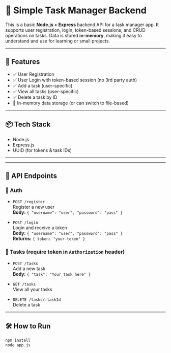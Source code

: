 # 📝 Simple Task Manager Backend

This is a basic **Node.js + Express** backend API for a task manager app. It supports user registration, login, token-based sessions, and CRUD operations on tasks. Data is stored **in-memory**, making it easy to understand and use for learning or small projects.

---

## 🚀 Features

- ✅ User Registration
- ✅ User Login with token-based session (no 3rd party auth)
- ✅ Add a task (user-specific)
- ✅ View all tasks (user-specific)
- ✅ Delete a task by ID
- 🧠 In-memory data storage (or can switch to file-based)

---

## 📦 Tech Stack

- Node.js
- Express.js
- UUID (for tokens & task IDs)

---


---

## 📌 API Endpoints

### 🔐 Auth

- `POST /register`  
  Register a new user  
  **Body:** `{ "username": "user", "password": "pass" }`

- `POST /login`  
  Login and receive a token  
  **Body:** `{ "username": "user", "password": "pass" }`  
  **Returns:** `{ token: "your-token" }`

### 🧾 Tasks (require token in `Authorization` header)

- `POST /tasks`  
  Add a new task  
  **Body:** `{ "task": "Your task here" }`

- `GET /tasks`  
  View all your tasks

- `DELETE /tasks/:taskId`  
  Delete a task

---

## 🛠️ How to Run

```bash
npm install
node app.js
